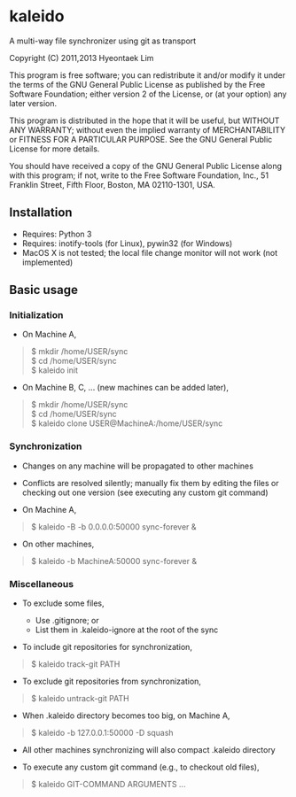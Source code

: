 # kaleido

A multi-way file synchronizer using git as transport

Copyright (C) 2011,2013 Hyeontaek Lim

This program is free software; you can redistribute it and/or
modify it under the terms of the GNU General Public License
as published by the Free Software Foundation; either version 2
of the License, or (at your option) any later version.

This program is distributed in the hope that it will be useful,
but WITHOUT ANY WARRANTY; without even the implied warranty of
MERCHANTABILITY or FITNESS FOR A PARTICULAR PURPOSE.  See the
GNU General Public License for more details.

You should have received a copy of the GNU General Public License
along with this program; if not, write to the Free Software
Foundation, Inc., 51 Franklin Street, Fifth Floor, Boston, MA  02110-1301, USA.


## Installation

* Requires: Python 3
* Requires: inotify-tools (for Linux), pywin32 (for Windows)
* MacOS X is not tested; the local file change monitor will not work (not implemented)


## Basic usage

### Initialization

* On Machine A,
> $ mkdir /home/USER/sync<br/>
> $ cd /home/USER/sync<br/>
> $ kaleido init<br/>

* On Machine B, C, ... (new machines can be added later),
> $ mkdir /home/USER/sync<br/>
> $ cd /home/USER/sync<br/>
> $ kaleido clone USER@MachineA:/home/USER/sync<br/>

### Synchronization

* Changes on any machine will be propagated to other machines
* Conflicts are resolved silently; manually fix them by editing the files or checking out one version (see executing any custom git command)

* On Machine A,
> $ kaleido -B -b 0.0.0.0:50000 sync-forever &<br/>

* On other machines,
> $ kaleido -b MachineA:50000 sync-forever &<br/>

### Miscellaneous

* To exclude some files,
  * Use .gitignore; or
  * List them in .kaleido-ignore at the root of the sync

* To include git repositories for synchronization,
> $ kaleido track-git PATH<br/>

* To exclude git repositories from synchronization,
> $ kaleido untrack-git PATH<br/>

* When .kaleido directory becomes too big, on Machine A,
> $ kaleido -b 127.0.0.1:50000 -D squash<br/>
  * All other machines synchronizing will also compact .kaleido directory

* To execute any custom git command (e.g., to checkout old files),
> $ kaleido GIT-COMMAND ARGUMENTS ...<br/>

